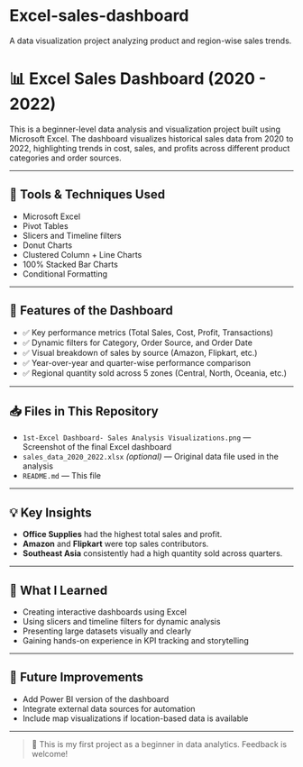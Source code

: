 # Excel-sales-dashboard
A data visualization project analyzing product and region-wise sales trends.
# 📊 Excel Sales Dashboard (2020 - 2022)

This is a beginner-level data analysis and visualization project built using Microsoft Excel. The dashboard visualizes historical sales data from 2020 to 2022, highlighting trends in cost, sales, and profits across different product categories and order sources.

---

## 🧰 Tools & Techniques Used
- Microsoft Excel
- Pivot Tables
- Slicers and Timeline filters
- Donut Charts
- Clustered Column + Line Charts
- 100% Stacked Bar Charts
- Conditional Formatting

---

## 📌 Features of the Dashboard
- ✅ Key performance metrics (Total Sales, Cost, Profit, Transactions)
- ✅ Dynamic filters for Category, Order Source, and Order Date
- ✅ Visual breakdown of sales by source (Amazon, Flipkart, etc.)
- ✅ Year-over-year and quarter-wise performance comparison
- ✅ Regional quantity sold across 5 zones (Central, North, Oceania, etc.)

---

## 📥 Files in This Repository
- `1st-Excel Dashboard- Sales Analysis Visualizations.png` — Screenshot of the final Excel dashboard
- `sales_data_2020_2022.xlsx` *(optional)* — Original data file used in the analysis
- `README.md` — This file

---

## 💡 Key Insights
- **Office Supplies** had the highest total sales and profit.
- **Amazon** and **Flipkart** were top sales contributors.
- **Southeast Asia** consistently had a high quantity sold across quarters.

---

## 🧠 What I Learned
- Creating interactive dashboards using Excel
- Using slicers and timeline filters for dynamic analysis
- Presenting large datasets visually and clearly
- Gaining hands-on experience in KPI tracking and storytelling

---

## 🚀 Future Improvements
- Add Power BI version of the dashboard
- Integrate external data sources for automation
- Include map visualizations if location-based data is available

---

> 📌 This is my first project as a beginner in data analytics. Feedback is welcome!
